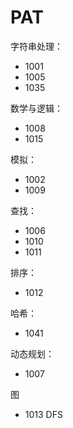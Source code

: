 # PAT

字符串处理：
- 1001
- 1005
- 1035


数学与逻辑：
- 1008
- 1015

模拟：
- 1002
- 1009

查找：
- 1006
- 1010
- 1011

排序：
- 1012

哈希：
- 1041

动态规划：
- 1007

图
- 1013 DFS